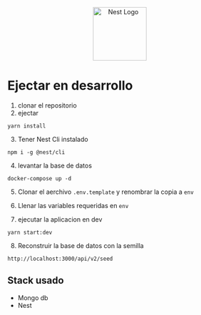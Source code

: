 <p align="center">
  <a href="http://nestjs.com/" target="blank"><img src="https://nestjs.com/img/logo-small.svg" width="120" alt="Nest Logo" /></a>
</p>

# Ejectar en desarrollo

1. clonar el repositorio
2. ejectar

```
yarn install
```

3. Tener Nest Cli instalado

```
npm i -g @nest/cli
```

4. levantar la base de datos

```
docker-compose up -d
```

5. Clonar el aerchivo `.env.template` y renombrar la copia a `env`

6. Llenar las variables requeridas en `env`

7. ejecutar la aplicacion en dev

```
yarn start:dev
```

8. Reconstruir la base de datos con la semilla

```
http://localhost:3000/api/v2/seed
```

## Stack usado

- Mongo db
- Nest
